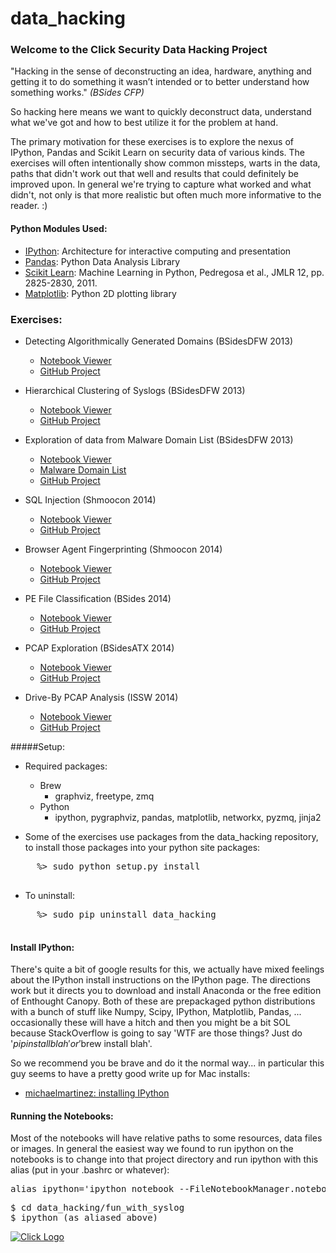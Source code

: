 data_hacking
============

### Welcome to the Click Security Data Hacking Project
"Hacking in the sense of deconstructing an idea, hardware, anything and getting it to do something it wasn’t intended or to better understand how something works." _(BSides CFP)_ 

So hacking here means we want to quickly deconstruct data, understand what we've got and how to best utilize it for the problem at hand. 

The primary motivation for these exercises is to explore the nexus of IPython, Pandas and Scikit Learn on security data of various kinds. The exercises will often intentionally show common missteps, warts in the data, paths that didn't work out that well and results that could definitely be improved upon. In general we're trying to capture what worked and what didn't, not only is that more realistic but often much more informative to the reader. :)

#### Python Modules Used:
- [IPython](http://ipython.org): Architecture for interactive computing and presentation
- [Pandas](http://pandas.pydata.org): Python Data Analysis Library
- [Scikit Learn](http://scikit-learn.org): Machine Learning in Python, Pedregosa et al., JMLR 12, pp. 2825-2830, 2011.
- [Matplotlib](http://matplotlib.org): Python 2D plotting library 

### Exercises:
- Detecting Algorithmically Generated Domains (BSidesDFW 2013)
    - [Notebook Viewer](http://nbviewer.ipython.org/url/raw.github.com/ClickSecurity/data_hacking/master/dga_detection/DGA_Domain_Detection.ipynb)
    - [GitHub Project](https://github.com/ClickSecurity/data_hacking/tree/master/dga_detection)

- Hierarchical Clustering of Syslogs (BSidesDFW 2013)
    - [Notebook Viewer](http://nbviewer.ipython.org/url/raw.github.com/ClickSecurity/data_hacking/master/fun_with_syslog/Fun_Syslog.ipynb)
    - [GitHub Project](https://github.com/ClickSecurity/data_hacking/tree/master/fun_with_syslog)
    
- Exploration of data from Malware Domain List (BSidesDFW 2013)
    - [Notebook Viewer](http://nbviewer.ipython.org/url/raw.github.com/ClickSecurity/data_hacking/master/mdl_exploration/MDL_Data_Exploration.ipynb)
    - [Malware Domain List](http://www.malwaredomainlist.com)
    - [GitHub Project](https://github.com/ClickSecurity/data_hacking/tree/master/mdl_exploration)
    
- SQL Injection (Shmoocon 2014)
    - [Notebook Viewer](http://nbviewer.ipython.org/url/raw.github.com/ClickSecurity/data_hacking/master/sql_injection/sql_injection.ipynb)
    - [GitHub Project](https://github.com/ClickSecurity/data_hacking/tree/master/sql_injection)
    
- Browser Agent Fingerprinting (Shmoocon 2014)
    - [Notebook Viewer](http://nbviewer.ipython.org/url/raw.github.com/ClickSecurity/data_hacking/master/browser_fingerprinting/browser_fingerprinting.ipynb)
    - [GitHub Project](https://github.com/ClickSecurity/data_hacking/tree/master/browser_fingerprinting)
    
- PE File Classification (BSides 2014)
    - [Notebook Viewer](http://nbviewer.ipython.org/url/raw.github.com/ClickSecurity/data_hacking/master/pefile_classification/pefile_classification.ipynb)
    - [GitHub Project](https://github.com/ClickSecurity/data_hacking/tree/master/pefile_classification)

- PCAP Exploration (BSidesATX 2014)
    - [Notebook Viewer](http://nbviewer.ipython.org/url/raw.github.com/ClickSecurity/data_hacking/master/contagio_traffic_analysis/contagio_traffic_analysis.ipynb)
    - [GitHub Project](https://github.com/ClickSecurity/data_hacking/tree/master/contagio_traffic_analysis)

- Drive-By PCAP Analysis (ISSW 2014)
    - [Notebook Viewer](http://nbviewer.ipython.org/github/ClickSecurity/data_hacking/blob/master/driveby_pcap_analysis/driveby_pcap_analysis.ipynb)
    - [GitHub Project](https://github.com/ClickSecurity/data_hacking/tree/master/driveby_pcap_analysis)

#####Setup:

  * Required packages:
    * Brew
      * graphviz, freetype, zmq
    * Python
      * ipython, pygraphviz, pandas, matplotlib, networkx, pyzmq, jinja2

  * Some of the exercises use packages from the data_hacking repository, to install those packages into your python site packages: 
  <pre>
     %> sudo python setup.py install
  </pre>
  * To uninstall:
  <pre>
     %> sudo pip uninstall data_hacking
  </pre>
  
#### Install IPython:
There's quite a bit of google results for this, we actually have mixed feelings about the IPython install instructions on the IPython page. The directions work but it directs you to download and install Anaconda or the free edition of Enthought Canopy. Both of these are prepackaged python distributions with a bunch of stuff like Numpy, Scipy, IPython, Matplotlib, Pandas, ... occasionally these will have a hitch and then you might be a bit SOL because StackOverflow is going to say 'WTF are those things? Just do '$pip install blah' or '$brew install blah'. 

So we recommend you be brave and do it the normal way... in particular this guy seems to have a pretty good write up for Mac installs:
  
  - [michaelmartinez: installing IPython](http://michaelmartinez.in/installing-ipython-notebook-on-mountain-lion.html)

#### Running the Notebooks:
Most of the notebooks will have relative paths to some resources, data files or images. In general the easiest way we found to run ipython on the notebooks is to change into that project directory and run ipython with this alias (put in your .bashrc or whatever):
<pre>alias ipython='ipython notebook --FileNotebookManager.notebook_dir=`pwd`'</pre>
<pre>
$ cd data_hacking/fun_with_syslog
$ ipython (as aliased above)
</pre>


[ ![Click Logo](http://raw.github.com/ClickSecurity/data_hacking/gh-pages/images/clicklogo_sm.png)](http://www.clicksecurity.com "Click Security")
